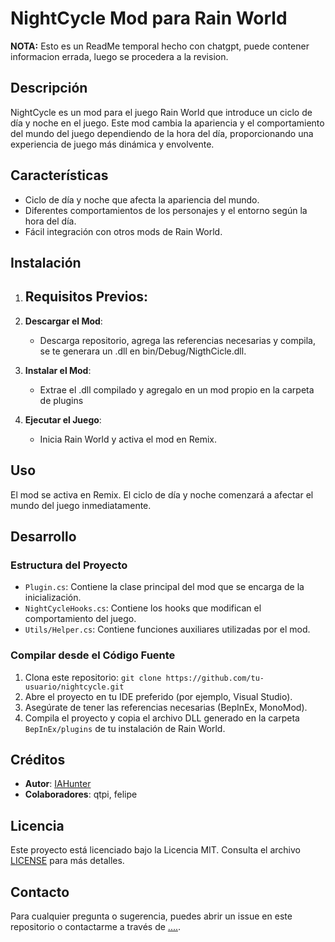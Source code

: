 # NightCycle Mod para Rain World
**NOTA:** Esto es un ReadMe temporal hecho con chatgpt, puede contener informacion errada, luego se procedera a la revision.


## Descripción

NightCycle es un mod para el juego Rain World que introduce un ciclo de día y noche en el juego. Este mod cambia la apariencia y el comportamiento del mundo del juego dependiendo de la hora del día, proporcionando una experiencia de juego más dinámica y envolvente.

## Características

- Ciclo de día y noche que afecta la apariencia del mundo.
- Diferentes comportamientos de los personajes y el entorno según la hora del día.
- Fácil integración con otros mods de Rain World.

## Instalación

1. **Requisitos Previos**:
   -

2. **Descargar el Mod**:
   - Descarga repositorio, agrega las referencias necesarias y compila, se te generara un .dll en bin/Debug/NigthCicle.dll.

3. **Instalar el Mod**:
   - Extrae el .dll compilado y agregalo en un mod propio en la carpeta de plugins

4. **Ejecutar el Juego**:
   - Inicia Rain World y activa el mod en Remix.

## Uso

El mod se activa en Remix. El ciclo de día y noche comenzará a afectar el mundo del juego inmediatamente.

## Desarrollo

### Estructura del Proyecto

- `Plugin.cs`: Contiene la clase principal del mod que se encarga de la inicialización.
- `NightCycleHooks.cs`: Contiene los hooks que modifican el comportamiento del juego.
- `Utils/Helper.cs`: Contiene funciones auxiliares utilizadas por el mod.

### Compilar desde el Código Fuente

1. Clona este repositorio: `git clone https://github.com/tu-usuario/nightcycle.git`
2. Abre el proyecto en tu IDE preferido (por ejemplo, Visual Studio).
3. Asegúrate de tener las referencias necesarias (BepInEx, MonoMod).
4. Compila el proyecto y copia el archivo DLL generado en la carpeta `BepInEx/plugins` de tu instalación de Rain World.

## Créditos

- **Autor**: [IAHunter](https://github.com/tu-usuario)
- **Colaboradores**: qtpi, felipe

## Licencia

Este proyecto está licenciado bajo la Licencia MIT. Consulta el archivo [LICENSE](LICENSE) para más detalles.

## Contacto

Para cualquier pregunta o sugerencia, puedes abrir un issue en este repositorio o contactarme a través de [....](---).

